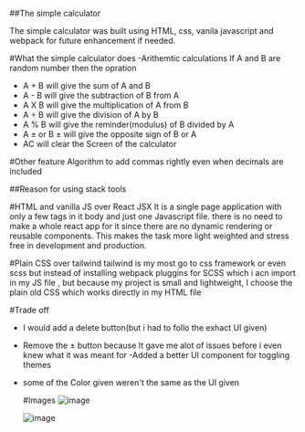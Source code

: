 ##The simple calculator

The simple calculator was built using HTML, css, vanila javascript and webpack for future enhancement if needed.

#What the simple calculator does 
-Arithemtic calculations 
If A and B are random number then the opration 
- A + B  will give the sum of A and B 
- A - B  will give the subtraction of B from A 
- A X B  will give the multiplication of A from B
- A ÷ B  will give the division of A by B
- A % B  will give the reminder(modulus) of B divided by A
- A ± or B ± will give the opposite sign of B or A 
- AC will clear the Screen of the calculator

#Other feature
Algorithm to add commas rightly even when decimals are included 

##Reason for using stack tools

#HTML and vanilla JS over React JSX
It is a single page application with only a few tags in it body and just one Javascript file. there is no need to make a whole react app for it since there are no dynamic rendering or reusable components. This makes the task more light weighted and stress free in development and production.

#Plain CSS over tailwind
tailwind is my most go to css framework or even scss but instead of installing webpack pluggins for SCSS which i acn import in  my JS file , but because my project is small and lightweight, I choose the plain old CSS which works directly in my HTML file 

#Trade off 
- I would add a delete button(but i had to follo the exhact UI given)
- Remove the ± button because It gave me  alot of issues before i even knew what it was meant for
-Added a better UI component for toggling themes
- some of the Color given weren't the same as the UI given

  #Images
  ![image](https://github.com/titobzzz/Simple-calculator/assets/105544565/6a5018ae-69cc-4019-a455-7e98b81f9d59)

  ![image](https://github.com/titobzzz/Simple-calculator/assets/105544565/28fbe95b-ad9b-400d-a58d-f15f101e9cac)



